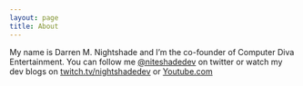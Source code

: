 ```yaml
---
layout: page
title: About
---
```

  My name is Darren M. Nightshade and I’m the co-founder of Computer Diva Entertainment. You can follow me <a href="https://twitter.com/niteshadedev">@niteshadedev</a> on twitter or watch my dev blogs on 
<a href="https://twitch.tv/nightshadedev">twitch.tv/nightshadedev</a>  or <a href="https://www.youtube.com/channel/UCkPAvYJDxIr8ECM1SSo-hdg">Youtube.com</a>
